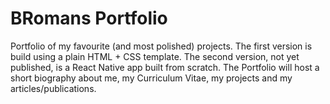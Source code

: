# BRomans Portfolio
Portfolio of my favourite (and most polished) projects.
The first version is build using a plain HTML + CSS template.
The second version, not yet published, is a React Native app built from scratch.
The Portfolio will host a short biography about me, my Curriculum Vitae, my projects and my articles/publications.
